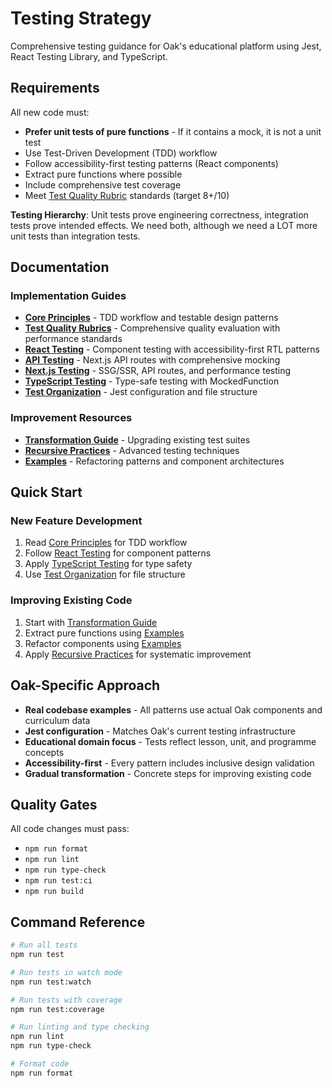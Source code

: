 # Testing Strategy

Comprehensive testing guidance for Oak's educational platform using Jest, React Testing Library, and TypeScript.

## Requirements

All new code must:

- **Prefer unit tests of pure functions** - If it contains a mock, it is not a unit test
- Use Test-Driven Development (TDD) workflow
- Follow accessibility-first testing patterns (React components)
- Extract pure functions where possible
- Include comprehensive test coverage
- Meet [Test Quality Rubric](./test-quality-rubrics.md) standards (target 8+/10)

**Testing Hierarchy**: Unit tests prove engineering correctness, integration tests prove intended effects. We need both, although we need a LOT more unit tests than integration tests.

## Documentation

### Implementation Guides

- [**Core Principles**](core-principles.md) - TDD workflow and testable design patterns
- [**Test Quality Rubrics**](test-quality-rubrics.md) - Comprehensive quality evaluation with performance standards
- [**React Testing**](react-testing.md) - Component testing with accessibility-first RTL patterns
- [**API Testing**](api-testing.md) - Next.js API routes with comprehensive mocking
- [**Next.js Testing**](nextjs-testing.md) - SSG/SSR, API routes, and performance testing
- [**TypeScript Testing**](typescript-testing.md) - Type-safe testing with MockedFunction
- [**Test Organization**](test-organization.md) - Jest configuration and file structure

### Improvement Resources

- [**Transformation Guide**](transformation-guide.md) - Upgrading existing test suites
- [**Recursive Practices**](recursive-practices.md) - Advanced testing techniques
- [**Examples**](examples/) - Refactoring patterns and component architectures

## Quick Start

### New Feature Development

1. Read [Core Principles](core-principles.md) for TDD workflow
2. Follow [React Testing](react-testing.md) for component patterns
3. Apply [TypeScript Testing](typescript-testing.md) for type safety
4. Use [Test Organization](test-organization.md) for file structure

### Improving Existing Code

1. Start with [Transformation Guide](transformation-guide.md)
2. Extract pure functions using [Examples](examples/pure-functions.md)
3. Refactor components using [Examples](examples/component-patterns.md)
4. Apply [Recursive Practices](recursive-practices.md) for systematic improvement

## Oak-Specific Approach

- **Real codebase examples** - All patterns use actual Oak components and curriculum data
- **Jest configuration** - Matches Oak's current testing infrastructure
- **Educational domain focus** - Tests reflect lesson, unit, and programme concepts
- **Accessibility-first** - Every pattern includes inclusive design validation
- **Gradual transformation** - Concrete steps for improving existing code

## Quality Gates

All code changes must pass:

- `npm run format`
- `npm run lint`
- `npm run type-check`
- `npm run test:ci`
- `npm run build`

## Command Reference

```bash
# Run all tests
npm run test

# Run tests in watch mode
npm run test:watch

# Run tests with coverage
npm run test:coverage

# Run linting and type checking
npm run lint
npm run type-check

# Format code
npm run format
```

